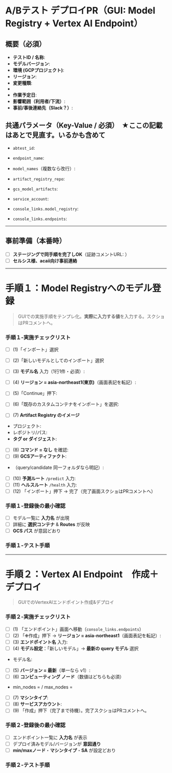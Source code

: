 <!--
このPRは「GCPでのA/Bテスト向けリリース作業」を安全に行うための“関所付き”テンプレートです。
背景：A/Bテストにて資源修正ミスにより誤った資源を本番反映してしまった → デプロイごとにPR必須とし、PRテンプレにて手順・証跡・承認を一元管理する。

 ルール（最低限）
- TODOは必ず全て埋める。"N/A" なら N/A と明記
- 証跡（スクショ/ログ/実施時刻/実施者）は PRコメントに貼付（本文に貼らない）
- 作業者 ≠ レビュアの 2名確認
-->

#  A/Bテスト デプロイPR（GUI: Model Registry + Vertex AI Endpoint）

##  概要（必須）
- **テストID / 名称**: <!-- TODO: 例) ABTEST_00X -->
- **モデルバージョン**: <!-- TODO: 例) tipsv1.8.0 --> 
- **環境 (GCPプロジェクト)**: <!-- TODO: 例) dev-recommend-engine -->
- **リージョン**: <!-- TODO: 例) asia-northeast1 (東京) -->
- **変更種類**: <!-- TODO: Model登録 / Endpoint新規 / モデル差し替え / トラフィック配分変更 など -->
- 
- **作業予定日**: <!-- TODO: 例) 2025-09-14 14:00-15:00 JST -->
- **影響範囲（利用者/下流）**: <!-- TODO -->
- **事前/事後連絡先（Slack？）**: <!-- TODO -->

##  共通パラメータ（Key-Value / 必須）　★ここの記載はあとで見直す。いるかも含めて
- `abtest_id`: <!-- TODO -->
- `endpoint_name`: <!-- TODO: 例) assets_recommend_gen_user_vector_v1_8 -->
- `model_names`（複数なら改行）:<!-- TODO: 例 assets_query_tower_v1_8 assets_candidate_tower_v1_8 -->

- `artifact_registry_repo`: <!-- TODO: 例) asia-northeast1-docker.pkg.dev/dev-recommend-engine/starts-two-tower -->
- `gcs_model_artifacts`: <!-- TODO: 例) gs://model_develop/pipeline/assets/v_1_8_0/DATA/MODEL -->
- `service_account`: <!-- TODO: 例) vertex-infer@<project>.iam.gserviceaccount.com（defaultは不可） -->
- `console_links.model_registry`: <!-- TODO: URL -->
- `console_links.endpoints`: <!-- TODO: URL -->

---

##  事前準備（本番時）
- [ ] **ステージングで同手順を完了しOK**（証跡コメントURL: ） <!-- TODO -->
- [ ] **セルシス様、acaii向け事前連絡**

---

#  手順１：Model Registryへのモデル登録
> GUIでの実施手順をテンプレ化。**実際に入力する値**を入力する。スクショはPRコメントへ。

### 手順１-実施チェックリスト
- [ ] (1)「インポート」選択
- [ ] (2)「新しいモデルとしてのインポート」選択
- [ ] (3) **モデル名** 入力（1行1件・必須）:　<!-- TODO: 例 assets_query_tower_v1_8 assets_candidate_tower_v1_8 -->

- [ ] (4) **リージョン = asia-northeast1(東京)**（画面表記を転記）: <!-- TODO -->
- [ ] (5)「Continue」押下: <!-- TODO -->
- [ ] (6)「既存のカスタムコンテナをインポート」を選択: <!-- TODO -->
- [ ] (7) **Artifact Registry のイメージ**  
- プロジェクト: <!-- TODO -->
- レポジトリ/パス: <!-- TODO -->
- **タグ or ダイジェスト**: <!-- TODO（latestなら理由も） -->
- [ ] (8) **コマンド = なし** を確認: <!-- TODO -->
- [ ] (9) **GCSアーティファクト**: <!-- TODO: パス -->
- （query/candidate 同一フォルダなら明記）: <!-- TODO -->
- [ ] (10) **予測ルート** `/predict` 入力: <!-- TODO -->
- [ ] (11) **ヘルスルート** `/health` 入力: <!-- TODO -->
- [ ] (12) 「インポート」押下 → 完了（完了画面スクショはPRコメントへ）

### 手順１-登録後の最小確認
- [ ] モデル一覧に **入力名** が出現
- [ ] 詳細に **選択コンテナ** & **Routes** が反映
- [ ] **GCS パス** が意図どおり

### 手順１-テスト手順
<!-- TODO テストスクリプトもしくは稼働確認方法があればあとで記載する-->  
<!-- TODO テスト結果はPRコメントに記載する-->  

---

#  手順２：Vertex AI Endpoint　作成＋デプロイ
> GUIでのVertexAIエンドポイント作成&デプロイ

### 手順２-実施チェックリスト
- [ ] (1) 「エンドポイント」画面へ移動（`console_links.endpoints`）  
- [ ] (2) 「✙作成」押下 → **リージョン = asia-northeast1**（画面表記を転記）: <!-- TODO -->
- [ ] (3) **エンドポイント名** 入力: <!-- TODO -->
- [ ] (4) **モデル設定**：「新しいモデル」→ **最新の query モデル** 選択  
- モデル名: <!-- TODO: 例) assets_query_tower_v1_8 -->
- [ ] (5) **バージョン = 最新**（単一なら v1）: <!-- TODO -->
- [ ] (6) **コンピューティング ノード**（数値はどちらも必須）  
- min_nodes = <!-- TODO --> / max_nodes = <!-- TODO -->
- [ ] (7) **マシンタイプ**: <!-- TODO: 例) n1-standard-2 -->
- [ ] (8) **サービスアカウント**: <!-- TODO（default禁止） -->
- [ ] (9) 「作成」押下（完了まで待機）。完了スクショはPRコメントへ。

### 手順２-登録後の最小確認
- [ ] エンドポイント一覧に **入力名** が表示
- [ ] デプロイ済みモデル/バージョンが **意図通り**
- [ ] **min/maxノード**・**マシンタイプ**・**SA** が設定どおり

### 手順２-テスト手順
<!-- TODO テストスクリプトもしくは稼働確認方法があればあとで記載する-->
<!-- TODO テスト結果はPRコメントに記載する-->  

